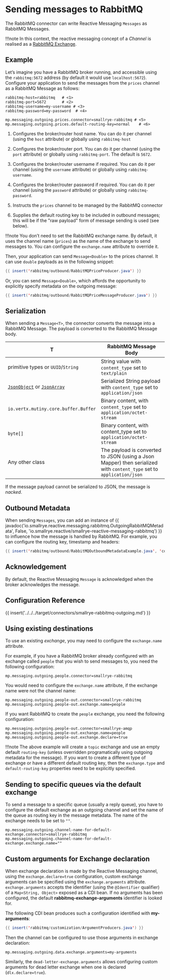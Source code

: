 # Sending messages to RabbitMQ

The RabbitMQ connector can write Reactive Messaging `Messages` as
RabbitMQ Messages.

!!!note
    In this context, the reactive messaging concept of a *Channel* is
    realised as a [RabbitMQ
    Exchange](https://www.rabbitmq.com/tutorials/amqp-concepts.html#exchanges).

## Example

Let’s imagine you have a RabbitMQ broker running, and accessible using
the `rabbitmq:5672` address (by default it would use `localhost:5672`).
Configure your application to send the messages from the `prices`
channel as a RabbitMQ Message as follows:

```
rabbitmq-host=rabbitmq   # <1>
rabbitmq-port=5672       # <2>
rabbitmq-username=my-username # <3>
rabbitmq-password=my-password  # <4>

mp.messaging.outgoing.prices.connector=smallrye-rabbitmq # <5>
mp.messaging.outgoing.prices.default-routing-key=normal    # <6>
```

1.  Configures the broker/router host name. You can do it per channel
    (using the `host` attribute) or globally using `rabbitmq-host`

2.  Configures the broker/router port. You can do it per channel (using
    the `port` attribute) or globally using `rabbitmq-port`. The default
    is `5672`.

3.  Configures the broker/router username if required. You can do it per
    channel (using the `username` attribute) or globally using
    `rabbitmq-username`.

4.  Configures the broker/router password if required. You can do it per
    channel (using the `password` attribute) or globally using
    `rabbitmq-password`.

5.  Instructs the `prices` channel to be managed by the RabbitMQ
    connector

6.  Supplies the default routing key to be included in outbound
    messages; this will be if the "raw payload" form of message sending
    is used (see below).

!!!note
    You don’t need to set the RabbitMQ exchange name. By default, it uses
    the channel name (`prices`) as the name of the exchange to send messages
    to. You can configure the `exchange.name` attribute to override it.

Then, your application can send `Message<Double>` to the prices channel.
It can use `double` payloads as in the following snippet:

``` java
{{ insert('rabbitmq/outbound/RabbitMQPriceProducer.java') }}
```

Or, you can send `Message<Double>`, which affords the opportunity to
explicitly specify metadata on the outgoing message:

``` java
{{ insert('rabbitmq/outbound/RabbitMQPriceMessageProducer.java') }}
```

## Serialization

When sending a `Message<T>`, the connector converts the message into a
RabbitMQ Message. The payload is converted to the RabbitMQ Message body.

| T                                                                                                                                                                  | RabbitMQ Message Body                                                                                                |
|--------------------------------------------------------------------------------------------------------------------------------------------------------------------|----------------------------------------------------------------------------------------------------------------------|
| primitive types or `UUID`/`String`                                                                                                                                 | String value with `content_type` set to `text/plain`                                                                 |
| [`JsonObject`](https://vertx.io/docs/apidocs/io/vertx/core/json/JsonObject.html) or [`JsonArray`](https://vertx.io/docs/apidocs/io/vertx/core/json/JsonArray.html) | Serialized String payload with `content_type` set to `application/json`                                              |
| `io.vertx.mutiny.core.buffer.Buffer`                                                                                                                               | Binary content, with `content_type` set to `application/octet-stream`                                                |
| `byte[]`                                                                                                                                                           | Binary content, with content_type set to `application/octet-stream`                                                  |
| Any other class                                                                                                                                                    | The payload is converted to JSON (using a Json Mapper) then serialized with `content_type` set to `application/json` |

If the message payload cannot be serialized to JSON, the message is
*nacked*.

## Outbound Metadata

When sending `Messages`, you can add an instance of {{ javadoc('io.smallrye.reactive.messaging.rabbitmq.OutgoingRabbitMQMetadata', False, 'io.smallrye.reactive/smallrye-reactive-messaging-rabbitmq') }}
to influence how the message is handled by RabbitMQ. For example, you
can configure the routing key, timestamp and headers:

``` java
{{ insert('rabbitmq/outbound/RabbitMQOutboundMetadataExample.java', 'code') }}
```

## Acknowledgement

By default, the Reactive Messaging `Message` is acknowledged when the
broker acknowledges the message.

## Configuration Reference

{{ insert('../../../target/connectors/smallrye-rabbitmq-outgoing.md') }}

## Using existing destinations

To use an existing *exchange*, you may need to configure the
`exchange.name` attribute.

For example, if you have a RabbitMQ broker already configured with an
exchange called `people` that you wish to send messages to, you need the
following configuration:

``` properties
mp.messaging.outgoing.people.connector=smallrye-rabbitmq
```

You would need to configure the `exchange.name` attribute, if the
exchange name were not the channel name:

``` properties
mp.messaging.outgoing.people-out.connector=smallrye-rabbitmq
mp.messaging.outgoing.people-out.exchange.name=people
```

If you want RabbitMQ to create the `people` exchange, you need the
following configuration:

``` properties
mp.messaging.outgoing.people-out.connector=smallrye-amqp
mp.messaging.outgoing.people-out.exchange.name=people
mp.messaging.outgoing.people-out.exchange.declare=true
```

!!!note
    The above example will create a `topic` exchange and use an empty
    default `routing-key` (unless overridden programatically using outgoing
    metadata for the message). If you want to create a different type of
    exchange or have a different default routing key, then the
    `exchange.type` and `default-routing-key` properties need to be
    explicitly specified.

## Sending to specific queues via the default exchange

To send a message to a specific queue (usually a reply queue),
you have to configure the default exchange as an outgoing channel and set the name of the queue as routing key in the message metadata.
The name of the exchange needs to be set to `""`.

```properties
mp.messaging.outgoing.channel-name-for-default-exchange.connector=smallrye-rabbitmq
mp.messaging.outgoing.channel-name-for-default-exchange.exchange.name=""
```

## Custom arguments for Exchange declaration

When exchange declaration is made by the Reactive Messaging channel, using the `exchange.declare=true` configuration,
custom exchange arguments can be specified using the `exchange.arguments` attribute.
`exchange.arguments` accepts the identifier (using the `@Identifier` qualifier) of a `Map<String, Object>` exposed as a CDI bean.
If no arguments has been configured, the default **rabbitmq-exchange-arguments** identifier is looked for.

The following CDI bean produces such a configuration identified with **my-arguments**:

``` java
{{ insert('rabbitmq/customization/ArgumentProducers.java') }}
```

Then the channel can be configured to use those arguments in exchange declaration:

```properties
mp.messaging.outgoing.data.exchange.arguments=my-arguments
```

Similarly, the `dead-letter-exchange.arguments` allows configuring custom arguments for dead letter exchange when one is declared (`dlx.declare=true`).
